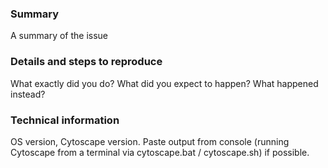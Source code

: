 ### Summary
A summary of the issue

### Details and steps to reproduce
What exactly did you do? What did you expect to happen? What happened instead?

### Technical information
OS version, Cytoscape version.
Paste output from console (running Cytoscape from a terminal via cytoscape.bat / cytoscape.sh) if possible. 

